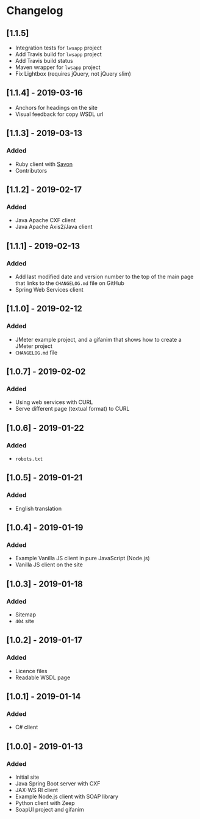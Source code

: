 # Changelog

## [1.1.5]

- Integration tests for `lwsapp` project
- Add Travis build for `lwsapp` project
- Add Travis build status
- Maven wrapper for `lwsapp` project
- Fix Lightbox (requires jQuery, not jQuery slim)

## [1.1.4] - 2019-03-16

- Anchors for headings on the site
- Visual feedback for copy WSDL url

## [1.1.3] - 2019-03-13

### Added

- Ruby client with [Savon](https://github.com/savonrb/savon)
- Contributors

## [1.1.2] - 2019-02-17

### Added

- Java Apache CXF client
- Java Apache Axis2/Java client

## [1.1.1] - 2019-02-13

### Added

- Add last modified date and version number to the top of the main page that links to the `CHANGELOG.md` file on GitHub
- Spring Web Services client

## [1.1.0] - 2019-02-12

### Added

- JMeter example project, and a gifanim that shows how to create a JMeter project
- `CHANGELOG.md` file

## [1.0.7] - 2019-02-02

### Added

- Using web services with CURL
- Serve different page (textual format) to CURL

## [1.0.6] - 2019-01-22

### Added

- `robots.txt`

## [1.0.5] - 2019-01-21

### Added

- English translation

## [1.0.4] - 2019-01-19

### Added

- Example Vanilla JS client in pure JavaScript (Node.js)
- Vanilla JS client on the site

## [1.0.3] - 2019-01-18

### Added

- Sitemap
- `404` site

## [1.0.2] - 2019-01-17

### Added

- Licence files
- Readable WSDL page

## [1.0.1] - 2019-01-14

### Added

- C# client

## [1.0.0] - 2019-01-13

### Added

- Initial site
- Java Spring Boot server with CXF
- JAX-WS RI client
- Example Node.js client with SOAP library
- Python client with Zeep
- SoapUI project and gifanim

